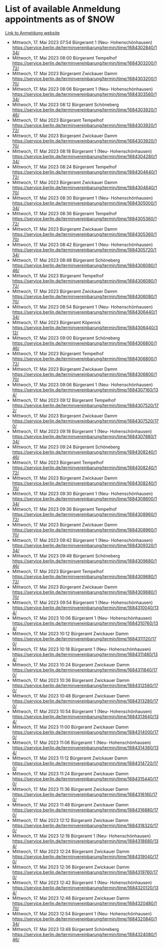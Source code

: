 # List of available Anmeldung appointments as of $NOW
[Link to Anmeldung website](https://service.berlin.de/terminvereinbarung/termin/tag.php?termin=1&anliegen[]=120686&dienstleisterlist=122210,122217,327316,122219,327312,122227,327314,122231,327346,122243,327348,122254,122252,329742,122260,329745,122262,329748,122271,327278,122273,327274,122277,327276,330436,122280,327294,122282,327290,122284,327292,122291,327270,122285,327266,122286,327264,122296,327268,150230,329760,122297,327286,122294,327284,122312,329763,122314,329775,122304,327330,122311,327334,122309,327332,317869,122281,327352,122279,329772,122283,122276,327324,122274,327326,122267,329766,122246,327318,122251,327320,122257,327322,122208,327298,122226,327300&herkunft=http%3A%2F%2Fservice.berlin.de%2Fdienstleistung%2F120686%2F)
- Mittwoch, 17. Mai 2023 07:54 Bürgeramt 1 (Neu- Hohenschönhausen) https://service.berlin.de/terminvereinbarung/termin/time/1684302840/134/
- Mittwoch, 17. Mai 2023 08:00 Bürgeramt Tempelhof https://service.berlin.de/terminvereinbarung/termin/time/1684303200/172/
- Mittwoch, 17. Mai 2023  Bürgeramt Zwickauer Damm https://service.berlin.de/terminvereinbarung/termin/time/1684303200/170/
- Mittwoch, 17. Mai 2023 08:06 Bürgeramt 1 (Neu- Hohenschönhausen) https://service.berlin.de/terminvereinbarung/termin/time/1684303560/134/
- Mittwoch, 17. Mai 2023 08:12 Bürgeramt Schöneberg https://service.berlin.de/terminvereinbarung/termin/time/1684303920/146/
- Mittwoch, 17. Mai 2023  Bürgeramt Tempelhof https://service.berlin.de/terminvereinbarung/termin/time/1684303920/172/
- Mittwoch, 17. Mai 2023  Bürgeramt Zwickauer Damm https://service.berlin.de/terminvereinbarung/termin/time/1684303920/170/
- Mittwoch, 17. Mai 2023 08:18 Bürgeramt 1 (Neu- Hohenschönhausen) https://service.berlin.de/terminvereinbarung/termin/time/1684304280/134/
- Mittwoch, 17. Mai 2023 08:24 Bürgeramt Tempelhof https://service.berlin.de/terminvereinbarung/termin/time/1684304640/172/
- Mittwoch, 17. Mai 2023  Bürgeramt Zwickauer Damm https://service.berlin.de/terminvereinbarung/termin/time/1684304640/170/
- Mittwoch, 17. Mai 2023 08:30 Bürgeramt 1 (Neu- Hohenschönhausen) https://service.berlin.de/terminvereinbarung/termin/time/1684305000/134/
- Mittwoch, 17. Mai 2023 08:36 Bürgeramt Tempelhof https://service.berlin.de/terminvereinbarung/termin/time/1684305360/172/
- Mittwoch, 17. Mai 2023  Bürgeramt Zwickauer Damm https://service.berlin.de/terminvereinbarung/termin/time/1684305360/170/
- Mittwoch, 17. Mai 2023 08:42 Bürgeramt 1 (Neu- Hohenschönhausen) https://service.berlin.de/terminvereinbarung/termin/time/1684305720/134/
- Mittwoch, 17. Mai 2023 08:48 Bürgeramt Schöneberg https://service.berlin.de/terminvereinbarung/termin/time/1684306080/146/
- Mittwoch, 17. Mai 2023  Bürgeramt Tempelhof https://service.berlin.de/terminvereinbarung/termin/time/1684306080/172/
- Mittwoch, 17. Mai 2023  Bürgeramt Zwickauer Damm https://service.berlin.de/terminvereinbarung/termin/time/1684306080/170/
- Mittwoch, 17. Mai 2023 08:54 Bürgeramt 1 (Neu- Hohenschönhausen) https://service.berlin.de/terminvereinbarung/termin/time/1684306440/134/
- Mittwoch, 17. Mai 2023  Bürgeramt Köpenick https://service.berlin.de/terminvereinbarung/termin/time/1684306440/312/
- Mittwoch, 17. Mai 2023 09:00 Bürgeramt Schöneberg https://service.berlin.de/terminvereinbarung/termin/time/1684306800/146/
- Mittwoch, 17. Mai 2023  Bürgeramt Tempelhof https://service.berlin.de/terminvereinbarung/termin/time/1684306800/172/
- Mittwoch, 17. Mai 2023  Bürgeramt Zwickauer Damm https://service.berlin.de/terminvereinbarung/termin/time/1684306800/170/
- Mittwoch, 17. Mai 2023 09:06 Bürgeramt 1 (Neu- Hohenschönhausen) https://service.berlin.de/terminvereinbarung/termin/time/1684307160/134/
- Mittwoch, 17. Mai 2023 09:12 Bürgeramt Tempelhof https://service.berlin.de/terminvereinbarung/termin/time/1684307520/172/
- Mittwoch, 17. Mai 2023  Bürgeramt Zwickauer Damm https://service.berlin.de/terminvereinbarung/termin/time/1684307520/170/
- Mittwoch, 17. Mai 2023 09:18 Bürgeramt 1 (Neu- Hohenschönhausen) https://service.berlin.de/terminvereinbarung/termin/time/1684307880/134/
- Mittwoch, 17. Mai 2023 09:24 Bürgeramt Schöneberg https://service.berlin.de/terminvereinbarung/termin/time/1684308240/146/
- Mittwoch, 17. Mai 2023  Bürgeramt Tempelhof https://service.berlin.de/terminvereinbarung/termin/time/1684308240/172/
- Mittwoch, 17. Mai 2023  Bürgeramt Zwickauer Damm https://service.berlin.de/terminvereinbarung/termin/time/1684308240/170/
- Mittwoch, 17. Mai 2023 09:30 Bürgeramt 1 (Neu- Hohenschönhausen) https://service.berlin.de/terminvereinbarung/termin/time/1684308600/134/
- Mittwoch, 17. Mai 2023 09:36 Bürgeramt Tempelhof https://service.berlin.de/terminvereinbarung/termin/time/1684308960/172/
- Mittwoch, 17. Mai 2023  Bürgeramt Zwickauer Damm https://service.berlin.de/terminvereinbarung/termin/time/1684308960/170/
- Mittwoch, 17. Mai 2023 09:42 Bürgeramt 1 (Neu- Hohenschönhausen) https://service.berlin.de/terminvereinbarung/termin/time/1684309320/134/
- Mittwoch, 17. Mai 2023 09:48 Bürgeramt Schöneberg https://service.berlin.de/terminvereinbarung/termin/time/1684309680/146/
- Mittwoch, 17. Mai 2023  Bürgeramt Tempelhof https://service.berlin.de/terminvereinbarung/termin/time/1684309680/172/
- Mittwoch, 17. Mai 2023  Bürgeramt Zwickauer Damm https://service.berlin.de/terminvereinbarung/termin/time/1684309680/170/
- Mittwoch, 17. Mai 2023 09:54 Bürgeramt 1 (Neu- Hohenschönhausen) https://service.berlin.de/terminvereinbarung/termin/time/1684310040/134/
- Mittwoch, 17. Mai 2023 10:06 Bürgeramt 1 (Neu- Hohenschönhausen) https://service.berlin.de/terminvereinbarung/termin/time/1684310760/134/
- Mittwoch, 17. Mai 2023 10:12 Bürgeramt Zwickauer Damm https://service.berlin.de/terminvereinbarung/termin/time/1684311120/170/
- Mittwoch, 17. Mai 2023 10:18 Bürgeramt 1 (Neu- Hohenschönhausen) https://service.berlin.de/terminvereinbarung/termin/time/1684311480/134/
- Mittwoch, 17. Mai 2023 10:24 Bürgeramt Zwickauer Damm https://service.berlin.de/terminvereinbarung/termin/time/1684311840/170/
- Mittwoch, 17. Mai 2023 10:36 Bürgeramt Zwickauer Damm https://service.berlin.de/terminvereinbarung/termin/time/1684312560/170/
- Mittwoch, 17. Mai 2023 10:48 Bürgeramt Zwickauer Damm https://service.berlin.de/terminvereinbarung/termin/time/1684313280/170/
- Mittwoch, 17. Mai 2023 10:54 Bürgeramt 1 (Neu- Hohenschönhausen) https://service.berlin.de/terminvereinbarung/termin/time/1684313640/134/
- Mittwoch, 17. Mai 2023 11:00 Bürgeramt Zwickauer Damm https://service.berlin.de/terminvereinbarung/termin/time/1684314000/170/
- Mittwoch, 17. Mai 2023 11:06 Bürgeramt 1 (Neu- Hohenschönhausen) https://service.berlin.de/terminvereinbarung/termin/time/1684314360/134/
- Mittwoch, 17. Mai 2023 11:12 Bürgeramt Zwickauer Damm https://service.berlin.de/terminvereinbarung/termin/time/1684314720/170/
- Mittwoch, 17. Mai 2023 11:24 Bürgeramt Zwickauer Damm https://service.berlin.de/terminvereinbarung/termin/time/1684315440/170/
- Mittwoch, 17. Mai 2023 11:36 Bürgeramt Zwickauer Damm https://service.berlin.de/terminvereinbarung/termin/time/1684316160/170/
- Mittwoch, 17. Mai 2023 11:48 Bürgeramt Zwickauer Damm https://service.berlin.de/terminvereinbarung/termin/time/1684316880/170/
- Mittwoch, 17. Mai 2023 12:12 Bürgeramt Zwickauer Damm https://service.berlin.de/terminvereinbarung/termin/time/1684318320/170/
- Mittwoch, 17. Mai 2023 12:18 Bürgeramt 1 (Neu- Hohenschönhausen) https://service.berlin.de/terminvereinbarung/termin/time/1684318680/134/
- Mittwoch, 17. Mai 2023 12:24 Bürgeramt Zwickauer Damm https://service.berlin.de/terminvereinbarung/termin/time/1684319040/170/
- Mittwoch, 17. Mai 2023 12:36 Bürgeramt Zwickauer Damm https://service.berlin.de/terminvereinbarung/termin/time/1684319760/170/
- Mittwoch, 17. Mai 2023 12:42 Bürgeramt 1 (Neu- Hohenschönhausen) https://service.berlin.de/terminvereinbarung/termin/time/1684320120/134/
- Mittwoch, 17. Mai 2023 12:48 Bürgeramt Zwickauer Damm https://service.berlin.de/terminvereinbarung/termin/time/1684320480/170/
- Mittwoch, 17. Mai 2023 12:54 Bürgeramt 1 (Neu- Hohenschönhausen) https://service.berlin.de/terminvereinbarung/termin/time/1684320840/134/
- Mittwoch, 17. Mai 2023 13:48 Bürgeramt Schöneberg https://service.berlin.de/terminvereinbarung/termin/time/1684324080/146/
